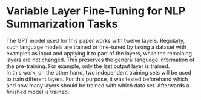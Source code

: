 # Variable Layer Fine-Tuning for NLP Summarization Tasks

The GPT model used for this paper works with twelve layers. Regularly, such language models are trained or fine-tuned by taking a dataset with examples as input and applying it to part of the layers, while the remaining layers are not changed. This preserves the general language information of the pre-training. For example, only the last output layer is trained. <br>
In this work, on the other hand, two independent training sets will be used to train different layers. For this purpose, it was tested beforehand which and how many layers should be trained with which data set. Afterwards a finished model is trained.
